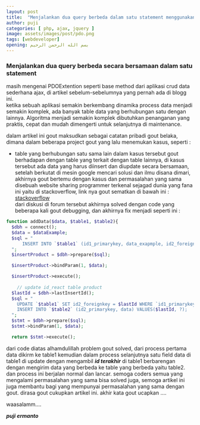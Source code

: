 ```yaml
---
layout: post
title:  "Menjalankan dua query berbeda dalam satu statement menggunakan PDOExtention"
author: puji
categories: [ php, ajax, jquery ]
image: assets/images/post/pdo.png
tags: [webdeveloper]
opening: بسم الله الرحمن الرحيم
---  
```



### Menjalankan dua query berbeda secara bersamaan dalam satu statement  

masih mengenai PDOExtention seperti base method dari aplikasi crud data sederhana ajax, di artikel sebelum-sebelumnya yang pernah ada di blogg ini.  
ketika sebuah aplikasi semakin berkembang dinamika process data menjadi semakin komplek, ada banyak table data yang berhubungan satu dengan lainnya. Algoritma menjadi semakin komplek dibutuhkan penanganan yang praktis, cepat dan mudah dimengerti untuk selanjutnya di maintenance.

dalam artikel ini gout maksudkan sebagai catatan pribadi gout belaka, dimana dalam beberapa project gout yang lalu menemukan kasus, seperti :  

* table yang berhubungan satu sama lain
dalam kasus tersebut gout berhadapan dengan table yang terkait dengan table lainnya, di kasus tersebut ada data yang harus diinsert dan diupdate secara bersamaan, setelah berkutat di mesin google mencari solusi dan ilmu disana dimari, akhirnya gout bertemu dengan kasus dan permasalahan yang sama disebuah website sharing programmer terkenal sejagad dunia yang fana ini yaitu di stackoverflow, link nya gout sematkan di bawah ini :  
[stackoverflow](https://stackoverflow.com/questions/14059172/insert-into-2-tables-with-pdo-mysql "Crud data sederhana dengan ajax jquery")  
dari diskusi di forum tersebut akhirnya solved dengan code yang beberapa kali gout debugging, dan akhirnya fix menjadi seperti ini :  

```php
function addData($data, $table1, $table2){
  $dbh = connect();
  $data = $dataExample;
  $sql = "
      INSERT INTO `$table1` (id1_primarykey, data_exapmple, id2_foreignkey) VALUES ('', ?, '');
  ";
  $insertProduct = $dbh->prepare($sql);

  $insertProduct->bindParam(1, $data);

  $insertProduct->execute();
  
    // update id_react table product
  $lastId = $dbh->lastInsertId();
  $sql = "
    UPDATE `$table1` SET id2_foreignkey = $lastId WHERE `id1_primarykey` = $lastId;
    INSERT INTO `$table2` (id2_primarykey, data) VALUES($lastId, ?);
  ";
  $stmt = $dbh->prepare($sql);
  $stmt->bindParam(1, $data);

  return $stmt->execute();

```  

dari code diatas alhamdulillah problem gout solved, dari process pertama data dikirm ke table1 kemudian dalam process selanjutnya satu field data di table1 di update dengan mengambil ***id terakhir*** di table1 berbarengan dengan mengirim data yang berbeda ke table yang berbeda yaitu table2. dan process ini berjalan normal dan lancar. semoga coders semua yang mengalami permasalahan yang sama bisa solved juga, semoga artikel ini juga membantu bagi yang mempunyai permasalahan yang sama dengan gout. dirasa gout cukupkan artikel ini. akhir kata gout ucapkan .... 

waasalamm....

***puji ermanto***  


